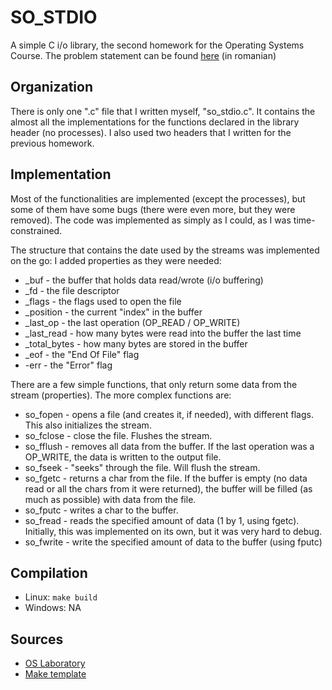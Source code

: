 # SO_STDIO

A simple C i/o library, the second homework for the Operating Systems Course. The problem statement can be found [here](https://ocw.cs.pub.ro/courses/so/teme/tema-2) (in romanian)

## Organization

There is only one ".c" file that I written myself, "so_stdio.c". It contains the almost all the implementations for the functions declared in the library header (no processes). I also used two headers that I written for the previous homework.

## Implementation

Most of the functionalities are implemented (except the processes), but some of them have some bugs (there were even more, but they were removed). The code was implemented as simply as I could, as I was time-constrained.

The structure that contains the date used by the streams was implemented on the go: I added properties as they were needed:

- _buf - the buffer that holds data read/wrote (i/o buffering)
- _fd - the file descriptor
- _flags - the flags used to open the file
- _position - the current "index" in the buffer
- _last_op - the last operation (OP_READ / OP_WRITE)
- _last_read - how many bytes were read into the buffer the last time
- _total_bytes - how many bytes are stored in the buffer
- _eof - the "End Of File" flag
- -err - the "Error" flag

There are a few simple functions, that only return some data from the stream (properties). The more complex functions are:

- so_fopen - opens a file (and creates it, if needed), with different flags. This also initializes the stream.
- so_fclose - close the file. Flushes the stream.
- so_fflush - removes all data from the buffer. If the last operation was a OP_WRITE, the data is written to the output file.
- so_fseek - "seeks" through the file. Will flush the stream.
- so_fgetc - returns a char from the file. If the buffer is empty (no data read or all the chars from it were returned), the buffer will be filled (as much as possible) with data from the file.
- so_fputc - writes a char to the buffer.
- so_fread - reads the specified amount of data (1 by 1, using fgetc). Initially, this was implemented on its own, but it was very hard to debug.
- so_fwrite - write the specified amount of data to the buffer (using fputc)

## Compilation

- Linux: `make build`
- Windows: NA

## Sources

- [OS Laboratory](https://ocw.cs.pub.ro/courses/so)
- [Make template](https://gist.github.com/keeferrourke/fe72476a8dd8c4c02ff18eaed74e1de0)
